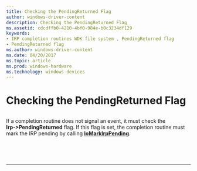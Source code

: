 ```yaml
---
title: Checking the PendingReturned Flag
author: windows-driver-content
description: Checking the PendingReturned Flag
ms.assetid: cdcdffb0-4210-4bf0-984e-b0c3234df129
keywords:
- IRP completion routines WDK file system , PendingReturned flag
- PendingReturned flag
ms.author: windows-driver-content
ms.date: 04/20/2017
ms.topic: article
ms.prod: windows-hardware
ms.technology: windows-devices
---
```


# Checking the PendingReturned Flag


## <span id="ddk_checking_the_pendingreturned_flag_if"></span><span id="DDK_CHECKING_THE_PENDINGRETURNED_FLAG_IF"></span>


If a completion routine does not signal an event, it must check the **Irp‑&gt;PendingReturned** flag. If this flag is set, the completion routine must mark the IRP pending by calling [**IoMarkIrpPending**](https://msdn.microsoft.com/library/windows/hardware/ff549422).

 

 


--------------------


